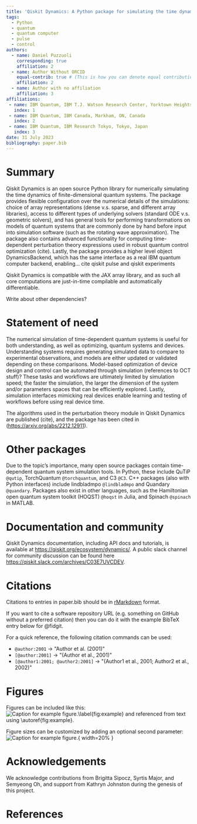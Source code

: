 ```yaml
---
title: 'Qiskit Dynamics: A Python package for simulating the time dynamics of quantum systems'
tags:
  - Python
  - quantum
  - quantum computer
  - pulse
  - control
authors:
  - name: Daniel Puzzuoli
    corresponding: true
    affiliation: 2
  - name: Author Without ORCID
    equal-contrib: true # (This is how you can denote equal contributions between multiple authors)
    affiliation: 2
  - name: Author with no affiliation
    affiliation: 3
affiliations:
 - name: IBM Quantum, IBM T.J. Watson Research Center, Yorktown Heights, NY, USA
   index: 1
 - name: IBM Quantum, IBM Canada, Markham, ON, Canada
   index: 2
 - name: IBM Quantum, IBM Research Tokyo, Tokyo, Japan
   index: 3
date: 31 July 2023
bibliography: paper.bib
---
```


# Summary

Qiskit Dynamics is an open source Python library for numerically simulating the time dynamics of finite-dimensional quantum systems. The package provides flexible configuration over the numerical details of the simulations: choice of array representations (dense v.s. sparse, and different array libraries), access to different types of underlying solvers (standard ODE v.s. geometric solvers), and has general tools for performing transformations on models of quantum systems that are commonly done by hand before input into simulation software (such as the rotating wave approximation). The package also contains advanced functionality for computing time-dependent perturbation theory expressions used in robust quantum control optimization (cite). Lastly, the package provides a higher level object DynamicsBackend, which has the same interface as a real IBM quantum computer backend, enabling… cite qiskit pulse and qiskit experiments

Qiskit Dynamics is compatible with the JAX array library, and as such all core computations are just-in-time compilable and automatically differentiable.

Write about other dependencies?

# Statement of need

The numerical simulation of time-dependent quantum systems is useful for both understanding, as well as optimizing, quantum systems and devices. Understanding systems requires generating simulated data to compare to experimental observations, and models are either updated or validated depending on these comparisons. Model-based optimization of device design and control can be automated through simulation (references to OCT stuff)? These tasks and workflows are ultimately limited by simulation speed; the faster the simulation, the larger the dimension of the system and/or parameters spaces that can be efficiently explored. Lastly, simulation interfaces mimicking real devices enable learning and testing of workflows before using real device time.

The algorithms used in the perturbation theory module in Qiskit Dynamics are published (cite), and the package has been cited in (https://arxiv.org/abs/2212.12911).

# Other packages

Due to the topic’s importance, many open source packages contain time-dependent quantum system simulation tools. In Python, these include QuTiP `@qutip`, TorchQuantum `@torchquantum`, and C3 `@C3`. C++ packages (also with Python interfaces) include lindbladmpo `@lindbladmpo` and Quandary `@quandary`. Packages also exist in other languages, such as the Hamiltonian open quantum system toolkit (HOQST) `@hoqst` in Julia, and Spinach `@spinach` in MATLAB.

# Documentation and community

Qiskit Dynamics documentation, including API docs and tutorials, is available at https://qiskit.org/ecosystem/dynamics/. A public slack channel for community discussion can be found here https://qiskit.slack.com/archives/C03E7UVCDEV.

# Citations

Citations to entries in paper.bib should be in
[rMarkdown](http://rmarkdown.rstudio.com/authoring_bibliographies_and_citations.html)
format.

If you want to cite a software repository URL (e.g. something on GitHub without a preferred
citation) then you can do it with the example BibTeX entry below for @fidgit.

For a quick reference, the following citation commands can be used:
- `@author:2001`  ->  "Author et al. (2001)"
- `[@author:2001]` -> "(Author et al., 2001)"
- `[@author1:2001; @author2:2001]` -> "(Author1 et al., 2001; Author2 et al., 2002)"

# Figures

Figures can be included like this:
![Caption for example figure.\label{fig:example}](figure.png)
and referenced from text using \autoref{fig:example}.

Figure sizes can be customized by adding an optional second parameter:
![Caption for example figure.](figure.png){ width=20% }

# Acknowledgements

We acknowledge contributions from Brigitta Sipocz, Syrtis Major, and Semyeong
Oh, and support from Kathryn Johnston during the genesis of this project.

# References
